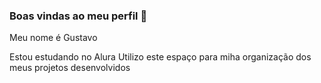 ### Boas vindas ao meu perfil 👼

Meu nome é Gustavo 

Estou estudando no Alura 
Utilizo este espaço para miha organização dos meus projetos desenvolvidos 
